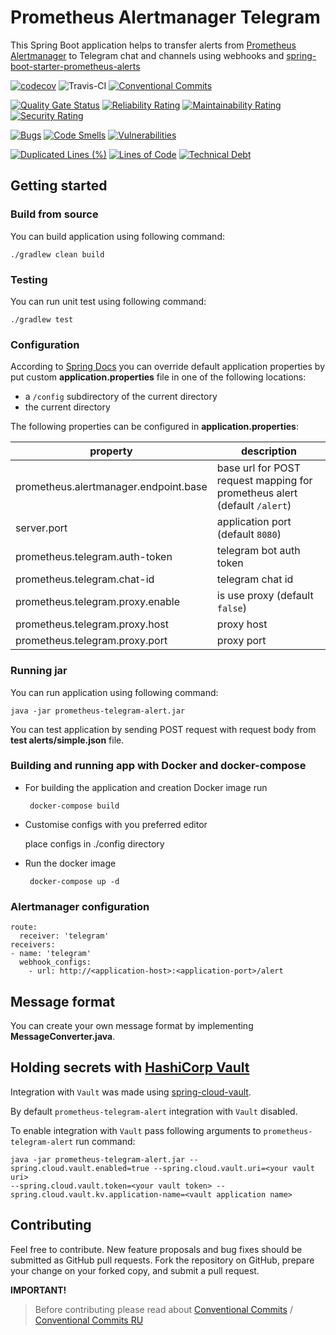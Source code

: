 # Prometheus Alertmanager Telegram 

This Spring Boot application helps to transfer alerts 
from [Prometheus Alertmanager](https://prometheus.io/docs/alerting/alertmanager/)
 to Telegram chat and channels using webhooks and [spring-boot-starter-prometheus-alerts](https://github.com/MikeSafonov/spring-boot-starter-prometheus-alerts)
 
 [![codecov](https://codecov.io/gh/MikeSafonov/prometheus-telegram-alert/branch/master/graph/badge.svg)](https://codecov.io/gh/MikeSafonov/prometheus-telegram-alert)
 ![Travis-CI](https://travis-ci.com/MikeSafonov/prometheus-telegram-alert.svg?branch=master)
 [![Conventional Commits](https://img.shields.io/badge/Conventional%20Commits-1.0.0-yellow.svg)](https://conventionalcommits.org)
 
 [![Quality Gate Status](https://sonarcloud.io/api/project_badges/measure?project=MikeSafonov_prometheus-telegram-alert&metric=alert_status)](https://sonarcloud.io/dashboard?id=MikeSafonov_prometheus-telegram-alert)
 [![Reliability Rating](https://sonarcloud.io/api/project_badges/measure?project=MikeSafonov_prometheus-telegram-alert&metric=reliability_rating)](https://sonarcloud.io/dashboard?id=MikeSafonov_prometheus-telegram-alert)
 [![Maintainability Rating](https://sonarcloud.io/api/project_badges/measure?project=MikeSafonov_prometheus-telegram-alert&metric=sqale_rating)](https://sonarcloud.io/dashboard?id=MikeSafonov_prometheus-telegram-alert)
 [![Security Rating](https://sonarcloud.io/api/project_badges/measure?project=MikeSafonov_prometheus-telegram-alert&metric=security_rating)](https://sonarcloud.io/dashboard?id=MikeSafonov_prometheus-telegram-alert)
 
 [![Bugs](https://sonarcloud.io/api/project_badges/measure?project=MikeSafonov_prometheus-telegram-alert&metric=bugs)](https://sonarcloud.io/dashboard?id=MikeSafonov_prometheus-telegram-alert)
 [![Code Smells](https://sonarcloud.io/api/project_badges/measure?project=MikeSafonov_prometheus-telegram-alert&metric=code_smells)](https://sonarcloud.io/dashboard?id=MikeSafonov_prometheus-telegram-alert)
 [![Vulnerabilities](https://sonarcloud.io/api/project_badges/measure?project=MikeSafonov_prometheus-telegram-alert&metric=vulnerabilities)](https://sonarcloud.io/dashboard?id=MikeSafonov_prometheus-telegram-alert)
 
 [![Duplicated Lines (%)](https://sonarcloud.io/api/project_badges/measure?project=MikeSafonov_prometheus-telegram-alert&metric=duplicated_lines_density)](https://sonarcloud.io/dashboard?id=MikeSafonov_prometheus-telegram-alert)
 [![Lines of Code](https://sonarcloud.io/api/project_badges/measure?project=MikeSafonov_prometheus-telegram-alert&metric=ncloc)](https://sonarcloud.io/dashboard?id=MikeSafonov_prometheus-telegram-alert)
 [![Technical Debt](https://sonarcloud.io/api/project_badges/measure?project=MikeSafonov_prometheus-telegram-alert&metric=sqale_index)](https://sonarcloud.io/dashboard?id=MikeSafonov_prometheus-telegram-alert)


## Getting started 

### Build from source

You can build application using following command:

    ./gradlew clean build

### Testing

You can run unit test using following command:

    ./gradlew test

### Configuration

According to [Spring Docs](https://docs.spring.io/spring-boot/docs/current/reference/html/boot-features-external-config.html#boot-features-external-config-application-property-files)
you can override default application properties by put custom **application.properties** file in one of the following
locations:

- a `/config` subdirectory of the current directory
- the current directory

The following properties can be configured in **application.properties**:

| property | description |
| -------- | ----------- |
| prometheus.alertmanager.endpoint.base | base url for POST request mapping for prometheus alert (default `/alert`) |
| server.port | application port (default `8080`) |
| prometheus.telegram.auth-token | telegram bot auth token |
| prometheus.telegram.chat-id | telegram chat id |
| prometheus.telegram.proxy.enable | is use proxy (default `false`) |
| prometheus.telegram.proxy.host | proxy host |
| prometheus.telegram.proxy.port | proxy port |

### Running jar

You can run application using following command:

    java -jar prometheus-telegram-alert.jar

You can test application by sending POST request with request body 
from **test alerts/simple.json** file.

### Building and running app with Docker and docker-compose

 - For building the application and creation Docker image run
 
        docker-compose build

 - Customise configs with you preferred editor

   place configs in ./config directory   

 - Run the docker image  

        docker-compose up -d

### Alertmanager configuration

```
route:
  receiver: 'telegram'
receivers:
- name: 'telegram'
  webhook_configs:
    - url: http://<application-host>:<application-port>/alert
```

## Message format

You can create your own message format by implementing **MessageConverter.java**.

## Holding secrets with [HashiCorp Vault](https://www.vaultproject.io/)

Integration with `Vault` was made using [spring-cloud-vault](https://cloud.spring.io/spring-cloud-vault/reference/html/).

By default `prometheus-telegram-alert` integration with `Vault` disabled. 

To enable integration with `Vault` pass following arguments to `prometheus-telegram-alert` run command:

    java -jar prometheus-telegram-alert.jar --spring.cloud.vault.enabled=true --spring.cloud.vault.uri=<your vault uri> 
    --spring.cloud.vault.token=<your vault token> --spring.cloud.vault.kv.application-name=<vault application name>
 
 
## Contributing

Feel free to contribute. 
New feature proposals and bug fixes should be submitted as GitHub pull requests. 
Fork the repository on GitHub, prepare your change on your forked copy, and submit a pull request.

**IMPORTANT!**
>Before contributing please read about [Conventional Commits](https://www.conventionalcommits.org/en/v1.0.0-beta.2/) / [Conventional Commits RU](https://www.conventionalcommits.org/ru/v1.0.0-beta.2/)